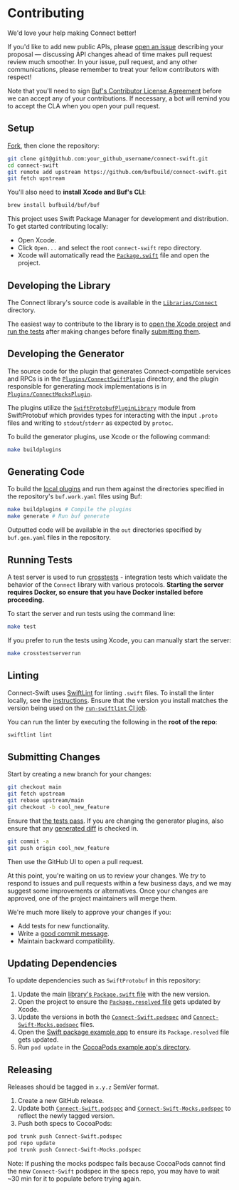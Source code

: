 Contributing
============

We'd love your help making Connect better!

If you'd like to add new public APIs, please [open an issue][open-issue]
describing your proposal &mdash; discussing API changes ahead of time makes
pull request review much smoother. In your issue, pull request, and any other
communications, please remember to treat your fellow contributors with
respect!

Note that you'll need to sign [Buf's Contributor License Agreement][cla]
before we can accept any of your contributions. If necessary, a bot will remind
you to accept the CLA when you open your pull request.

## Setup

[Fork][fork], then clone the repository:

```sh
git clone git@github.com:your_github_username/connect-swift.git
cd connect-swift
git remote add upstream https://github.com/bufbuild/connect-swift.git
git fetch upstream
```

You'll also need to **install Xcode and Buf's CLI**:

```sh
brew install bufbuild/buf/buf
```

This project uses Swift Package Manager for development and
distribution. To get started contributing locally:

- Open Xcode.
- Click `Open...` and select the root `connect-swift` repo directory.
- Xcode will automatically read the [`Package.swift`](../Package.swift)
  file and open the project.

## Developing the Library

The Connect library's source code is available in the
[`Libraries/Connect`](../Libraries/Connect) directory.

The easiest way to contribute to the library is to
[open the Xcode project](#setup) and
[run the tests](#running-tests) after making changes before finally
[submitting them](#submitting-changes).

## Developing the Generator

The source code for the plugin that generates Connect-compatible
services and RPCs is in the
[`Plugins/ConnectSwiftPlugin`](../Plugins/ConnectSwiftPlugin) directory,
and the plugin responsible for generating mock implementations is in
[`Plugins/ConnectMocksPlugin`](../Plugins/ConnectMocksPlugin).

The plugins utilize the [`SwiftProtobufPluginLibrary`][swift-plugin-library]
module from SwiftProtobuf which provides types for interacting with the input
`.proto` files and writing to `stdout`/`stderr` as expected by `protoc`.

To build the generator plugins, use Xcode or the following command:

```sh
make buildplugins
```

## Generating Code

To build the [local plugins](../Plugins) and run them against the directories
specified in the repository's `buf.work.yaml` files using Buf:

```sh
make buildplugins # Compile the plugins
make generate # Run buf generate
```

Outputted code will be available in the `out` directories specified by
`buf.gen.yaml` files in the repository.

## Running Tests

A test server is used to run
[crosstests](../Tests/ConnectLibraryTests/ConnectCrosstests) -
integration tests which validate the behavior of the `Connect` library with
various protocols. **Starting the server requires Docker,
so ensure that you have Docker installed before proceeding.**

To start the server and run tests using the command line:

```sh
make test
```

If you prefer to run the tests using Xcode, you can manually start the server:

```sh
make crosstestserverrun
```

## Linting

Connect-Swift uses [SwiftLint][swiftlint] for linting `.swift` files. To
install the linter locally, see the [instructions][swiftlint-install]. Ensure
that the version you install matches the version being used on the
[`run-swiftlint` CI job](./workflows/ci.yaml).

You can run the linter by executing the following in the **root of the repo**:

```sh
swiftlint lint
```

## Submitting Changes

Start by creating a new branch for your changes:

```sh
git checkout main
git fetch upstream
git rebase upstream/main
git checkout -b cool_new_feature
```

Ensure that [the tests pass](#running-tests). If you are changing the generator
plugins, also ensure that any [generated diff](#generating-code) is checked in.

```sh
git commit -a
git push origin cool_new_feature
```

Then use the GitHub UI to open a pull request.

At this point, you're waiting on us to review your changes. We *try* to respond
to issues and pull requests within a few business days, and we may suggest some
improvements or alternatives. Once your changes are approved, one of the
project maintainers will merge them.

We're much more likely to approve your changes if you:

* Add tests for new functionality.
* Write a [good commit message][commit-message].
* Maintain backward compatibility.

## Updating Dependencies

To update dependencies such as `SwiftProtobuf` in this repository:

1. Update the main [library's `Package.swift` file](../Package.swift) with the new version.
2. Open the project to ensure the [`Package.resolved` file](../Package.resolved) gets updated by Xcode.
3. Update the versions in both the [`Connect-Swift.podspec`](../Connect-Swift.podspec) and
   [`Connect-Swift-Mocks.podspec`](../Connect-Swift-Mocks.podspec) files.
4. Open the [Swift package example app](../Examples/ElizaSwiftPackageApp) to ensure its `Package.resolved` file gets updated.
5. Run `pod update` in the [CocoaPods example app's directory](../Examples/ElizaCocoaPodsApp).

## Releasing

Releases should be tagged in `x.y.z` SemVer format.

1. Create a new GitHub release.
2. Update both [`Connect-Swift.podspec`](../Connect-Swift.podspec) and
   [`Connect-Swift-Mocks.podspec`](../Connect-Swift-Mocks.podspec) to reflect
   the newly tagged version.
3. Push both specs to CocoaPods:

```sh
pod trunk push Connect-Swift.podspec
pod repo update
pod trunk push Connect-Swift-Mocks.podspec
```

Note: If pushing the mocks podspec fails because CocoaPods cannot find the new
`Connect-Swift` podspec in the specs repo, you may have to wait ~30 min
for it to populate before trying again.

[cla]: https://cla-assistant.io/bufbuild/connect-swift
[commit-message]: http://tbaggery.com/2008/04/19/a-note-about-git-commit-messages.html
[fork]: https://github.com/bufbuild/connect-swift/fork
[open-issue]: https://github.com/bufbuild/connect-swift/issues/new
[swiftlint]: https://github.com/realm/SwiftLint
[swiftlint-install]: https://github.com/realm/SwiftLint#installation
[swift-plugin-library]: https://github.com/apple/swift-protobuf/tree/main/Sources/SwiftProtobufPluginLibrary
